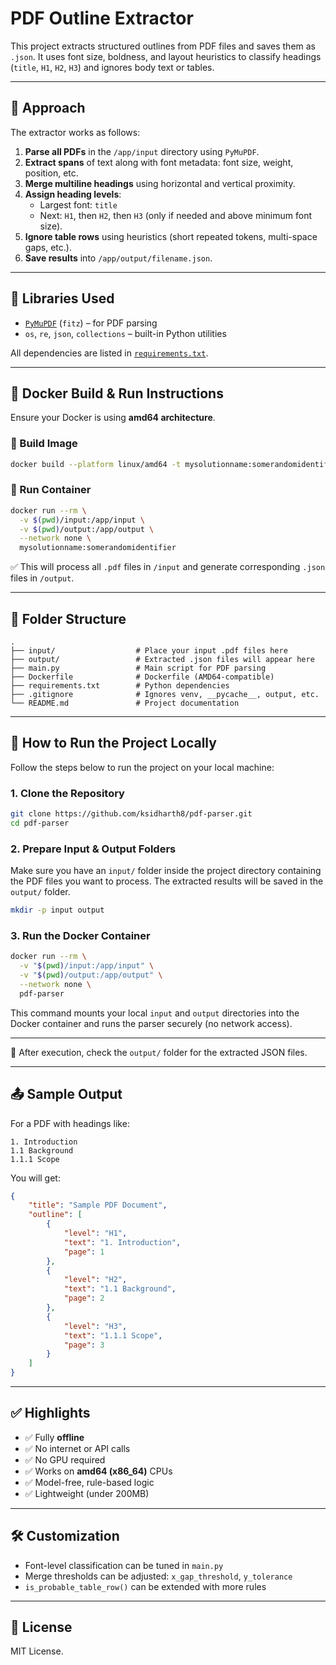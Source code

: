 # PDF Outline Extractor

This project extracts structured outlines from PDF files and saves them as `.json`. It uses font size, boldness, and layout heuristics to classify headings (`title`, `H1`, `H2`, `H3`) and ignores body text or tables.

---

## 📌 Approach

The extractor works as follows:

1. **Parse all PDFs** in the `/app/input` directory using `PyMuPDF`.
2. **Extract spans** of text along with font metadata: font size, weight, position, etc.
3. **Merge multiline headings** using horizontal and vertical proximity.
4. **Assign heading levels**:
   -  Largest font: `title`
   -  Next: `H1`, then `H2`, then `H3` (only if needed and above minimum font size).
5. **Ignore table rows** using heuristics (short repeated tokens, multi-space gaps, etc.).
6. **Save results** into `/app/output/filename.json`.

---

## 🧠 Libraries Used

-  [`PyMuPDF`](https://pymupdf.readthedocs.io/en/latest/) (`fitz`) – for PDF parsing
-  `os`, `re`, `json`, `collections` – built-in Python utilities

All dependencies are listed in [`requirements.txt`](./requirements.txt).

---

## 🐳 Docker Build & Run Instructions

Ensure your Docker is using **amd64 architecture**.

### 🔧 Build Image

```bash
docker build --platform linux/amd64 -t mysolutionname:somerandomidentifier .
```

### 🚀 Run Container

```bash
docker run --rm \
  -v $(pwd)/input:/app/input \
  -v $(pwd)/output:/app/output \
  --network none \
  mysolutionname:somerandomidentifier
```

✅ This will process all `.pdf` files in `/input` and generate corresponding `.json` files in `/output`.

---

## 📂 Folder Structure

```
.
├── input/                  # Place your input .pdf files here
├── output/                 # Extracted .json files will appear here
├── main.py                 # Main script for PDF parsing
├── Dockerfile              # Dockerfile (AMD64-compatible)
├── requirements.txt        # Python dependencies
├── .gitignore              # Ignores venv, __pycache__, output, etc.
└── README.md               # Project documentation
```

---

## 🚀 How to Run the Project Locally

Follow the steps below to run the project on your local machine:

### 1. Clone the Repository

```bash
git clone https://github.com/ksidharth8/pdf-parser.git
cd pdf-parser
```

### 2. Prepare Input & Output Folders

Make sure you have an `input/` folder inside the project directory containing the PDF files you want to process. The extracted results will be saved in the `output/` folder.

```bash
mkdir -p input output
```

### 3. Run the Docker Container

```bash
docker run --rm \
  -v "$(pwd)/input:/app/input" \
  -v "$(pwd)/output:/app/output" \
  --network none \
  pdf-parser
```

This command mounts your local `input` and `output` directories into the Docker container and runs the parser securely (no network access).

---

📁 After execution, check the `output/` folder for the extracted JSON files.

---

## 📤 Sample Output

For a PDF with headings like:

```
1. Introduction
1.1 Background
1.1.1 Scope
```

You will get:

```json
{
	"title": "Sample PDF Document",
	"outline": [
		{
			"level": "H1",
			"text": "1. Introduction",
			"page": 1
		},
		{
			"level": "H2",
			"text": "1.1 Background",
			"page": 2
		},
		{
			"level": "H3",
			"text": "1.1.1 Scope",
			"page": 3
		}
	]
}
```

---

## ✅ Highlights

-  ✅ Fully **offline**
-  ✅ No internet or API calls
-  ✅ No GPU required
-  ✅ Works on **amd64 (x86_64)** CPUs
-  ✅ Model-free, rule-based logic
-  ✅ Lightweight (under 200MB)

---

## 🛠️ Customization

-  Font-level classification can be tuned in `main.py`
-  Merge thresholds can be adjusted: `x_gap_threshold`, `y_tolerance`
-  `is_probable_table_row()` can be extended with more rules

---

## 📝 License

MIT License.
